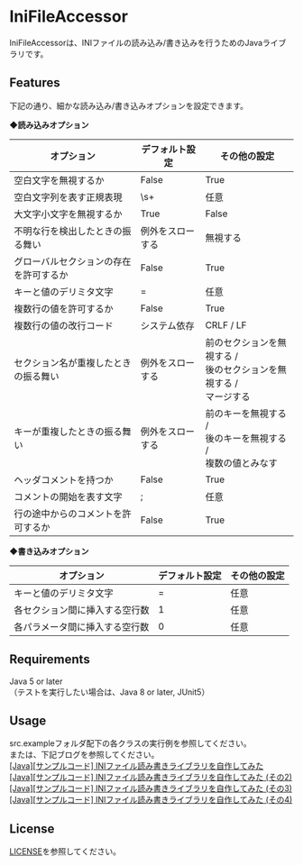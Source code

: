 # IniFileAccessor
IniFileAccessorは、INIファイルの読み込み/書き込みを行うためのJavaライブラリです。

## Features
下記の通り、細かな読み込み/書き込みオプションを設定できます。

◆**読み込みオプション**

| オプション                             | デフォルト設定   | その他の設定                                                 |
| -------------------------------------- | ---------------- | ------------------------------------------------------------ |
| 空白文字を無視するか                   | False            | True                                                         |
| 空白文字列を表す正規表現               | \\s+             | 任意                                                         |
| 大文字小文字を無視するか               | True             | False                                                        |
| 不明な行を検出したときの振る舞い       | 例外をスローする | 無視する                                                     |
| グローバルセクションの存在を許可するか | False            | True                                                         |
| キーと値のデリミタ文字                 | =                | 任意                                                         |
| 複数行の値を許可するか                 | False            | True                                                         |
| 複数行の値の改行コード                 | システム依存     | CRLF / LF                                                    |
| セクション名が重複したときの振る舞い   | 例外をスローする | 前のセクションを無視する /<br/>後のセクションを無視する /<br/>マージする |
| キーが重複したときの振る舞い           | 例外をスローする | 前のキーを無視する /<br/>後のキーを無視する /<br/>複数の値とみなす |
| ヘッダコメントを持つか                 | False            | True                                                         |
| コメントの開始を表す文字               | ;                | 任意                                                         |
| 行の途中からのコメントを許可するか     | False            | True                                                         |

◆**書き込みオプション**

| オプション                     | デフォルト設定 | その他の設定 |
| ------------------------------ | -------------- | ------------ |
| キーと値のデリミタ文字         | =              | 任意         |
| 各セクション間に挿入する空行数 | 1              | 任意         |
| 各パラメータ間に挿入する空行数 | 0              | 任意         |

## Requirements
Java 5 or later<br>
（テストを実行したい場合は、Java 8 or later, JUnit5）

## Usage
src.exampleフォルダ配下の各クラスの実行例を参照してください。<br>
または、下記ブログを参照してください。<br>
[[Java][サンプルコード] INIファイル読み書きライブラリを自作してみた](http://javasampleokiba.blog.fc2.com/blog-entry-27.html)<br>
[[Java][サンプルコード] INIファイル読み書きライブラリを自作してみた (その2)](http://javasampleokiba.blog.fc2.com/blog-entry-28.html)<br>
[[Java][サンプルコード] INIファイル読み書きライブラリを自作してみた (その3)](http://javasampleokiba.blog.fc2.com/blog-entry-29.html)<br>
[[Java][サンプルコード] INIファイル読み書きライブラリを自作してみた (その4)](http://javasampleokiba.blog.fc2.com/blog-entry-30.html)

## License
[LICENSE](https://github.com/javasampleokiba/IniFileAccessor/blob/master/LICENSE)を参照してください。
